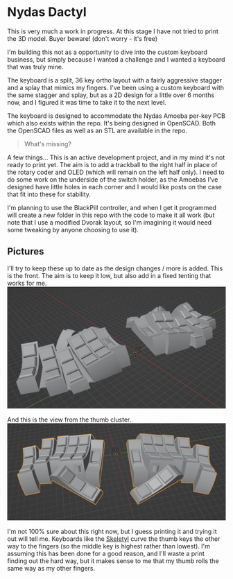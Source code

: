 # Nydas Dactyl
This is very much a work in progress. At this stage I have not tried to print the 3D model. Buyer beware! (don't worry - it's free)

I'm building this not as a opportunity to dive into the custom keyboard business, but simply because I wanted a challenge and I wanted a keyboard that was truly mine.

The keyboard is a split, 36 key ortho layout with a fairly aggressive stagger and a splay that mimics my fingers. I've been using a custom keyboard with the same stagger and splay, but as a 2D design for a little over 6 months now, and I figured it was time to take it to the next level.

The keyboard is designed to accommodate the Nydas Amoeba per-key PCB which also exists within the repo. It's being designed in OpenSCAD. Both the OpenSCAD files as well as an STL are available in the repo.

> What's missing?

A few things... This is an active development project, and in my mind it's not ready to print yet. The aim is to add a trackball to the right half in place of the rotary coder and OLED (which will remain on the left half only). I need to do some work on the underside of the switch holder, as the Amoebas I've designed have little holes in each corner and I would like posts on the case that fit into these for stability.

I'm planning to use the BlackPill controller, and when I get it programmed will create a new folder in this repo with the code to make it all work (but note that I use a modified Dvorak layout, so I'm imagining it would need some tweaking by anyone choosing to use it).

## Pictures
I'll try to keep these up to date as the design changes / more is added.
This is the front. The aim is to keep it low, but also add in a fixed tenting that works for me.
![Front of the keyboard](https://github.com/nydasco/nydas_keyboard_v2/raw/main/NydasDactyl/front.png)

And this is the view from the thumb cluster. 
![Back of the keyboard](https://github.com/nydasco/nydas_keyboard_v2/raw/main/NydasDactyl/thumb_side.png)

I'm not 100% sure about this right now, but I guess printing it and trying it out will tell me. Keyboards like the [Skeletyl](https://bastardkb.com/skeletyl/) curve the thumb keys the other way to the fingers (so the middle key is highest rather than lowest). I'm assuming this has been done for a good reason, and I'll waste a print finding out the hard way, but it makes sense to me that my thumb rolls the same way as my other fingers.
